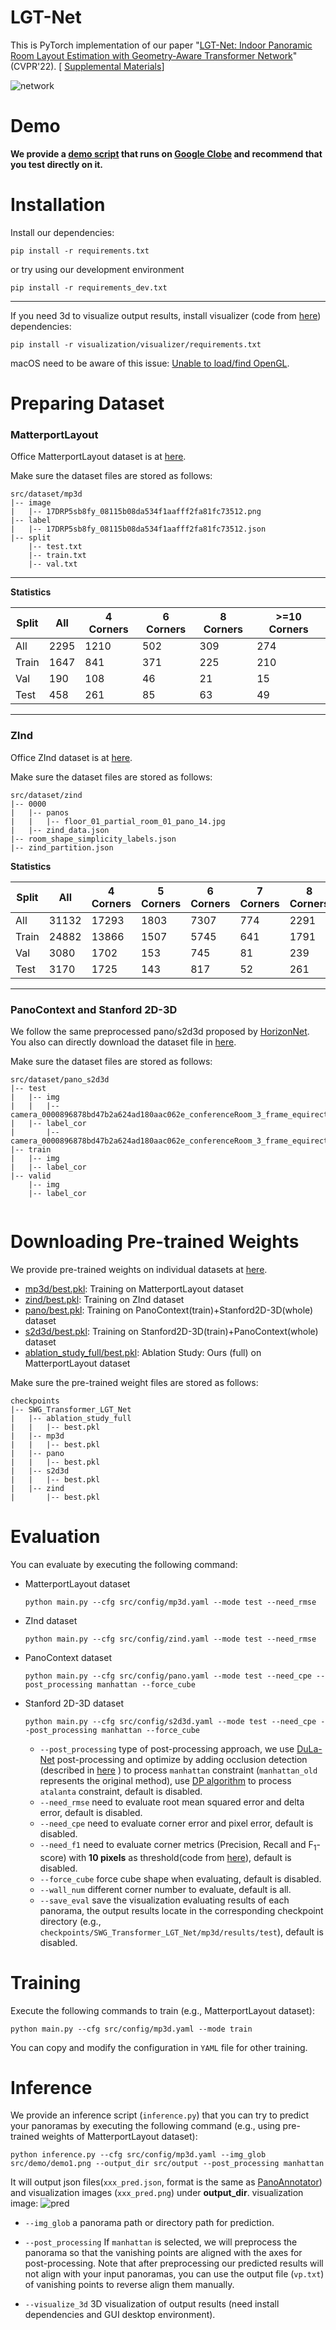 # LGT-Net
This is PyTorch implementation of our paper "[LGT-Net: Indoor Panoramic Room Layout Estimation with Geometry-Aware Transformer Network](https://arxiv.org/abs/2203.01824)"(CVPR'22). [ [Supplemental Materials](http://file.linkstack.net/other/lgt-net/LGT-Net_supplemental_materials.pdf)]

![network](src/fig/network.png)
# Demo
**We provide a [demo script](https://colab.research.google.com/drive/1mvwXVXGlrkApdMW6_8_prFBHjxwTReA6?usp=sharing) that runs on [Google Clobe](https://colab.research.google.com/) and recommend that you test directly on it.**



# Installation
Install our dependencies:
```shell
pip install -r requirements.txt
```
or try using our development environment
```shell
pip install -r requirements_dev.txt
```
---

If you need 3d to visualize output results, install visualizer (code from [here](https://github.com/fuenwang/360LayoutVisualizer)) dependencies:
```shell
pip install -r visualization/visualizer/requirements.txt
```
macOS need to be aware of this issue:
[Unable to load/find OpenGL](https://github.com/PixarAnimationStudios/USD/issues/1372#issuecomment-716925973).


# Preparing Dataset
### MatterportLayout
Office MatterportLayout dataset is at [here](https://github.com/ericsujw/Matterport3DLayoutAnnotation).

Make sure the dataset files are stored as follows:
```
src/dataset/mp3d
|-- image
|   |-- 17DRP5sb8fy_08115b08da534f1aafff2fa81fc73512.png
|-- label
|   |-- 17DRP5sb8fy_08115b08da534f1aafff2fa81fc73512.json
|-- split
    |-- test.txt
    |-- train.txt
    |-- val.txt

```

---

**Statistics**

|  Split| All |4 Corners |6 Corners |8 Corners |>=10 Corners |
|--|--|--|--|--|--|
| All | 2295  | 1210 | 502 | 309 | 274|
|Train   |1647  | 841 | 371 | 225 | 210 |
|Val   |190   | 108 | 46 | 21 | 15 |
|Test    |458   | 261 | 85 | 63 | 49 |

---

### ZInd
Office ZInd dataset is at [here](https://github.com/zillow/zind).

Make sure the dataset files are stored as follows:
```
src/dataset/zind
|-- 0000
|   |-- panos
|   |   |-- floor_01_partial_room_01_pano_14.jpg
|   |-- zind_data.json
|-- room_shape_simplicity_labels.json
|-- zind_partition.json
```

**Statistics**

|  Split| All |4 Corners |5 Corners |6 Corners |7 Corners |8 Corners|9 Corners |>=10 Corners |Manhattan |No-Manhattan(%) |
|--|--|--|--|--|--|--|--|--|--|--|
|All| 31132 | 17293 |1803 | 7307 | 774 | 2291 | 238 | 1426 |26664 | 4468(14.35%)|
|Train   | 24882 | 13866 |1507 | 5745 | 641 | 1791 | 196 | 1136 |21228 | 3654(14.69%)|
|Val    |  3080 | 1702 | 153  |  745 | 81  |  239 | 22  | 138  |2647 | 433(14.06%)|
|Test    |  3170 | 1725 | 143  |  817 | 52  |  261 | 20  | 152  |2789  | 381(12.02%)|

---

### PanoContext and Stanford 2D-3D
We follow the same preprocessed pano/s2d3d  proposed by [HorizonNet](https://github.com/sunset1995/HorizonNet#dataset).
You also can directly download the dataset file in [here](https://drive.google.com/file/d/164DnSxz6ap8GcytRAPfJlIMvNPaikZEc/view?usp=sharing).

Make sure the dataset files are stored as follows:
```
src/dataset/pano_s2d3d
|-- test
|   |-- img
|   |   |-- camera_0000896878bd47b2a624ad180aac062e_conferenceRoom_3_frame_equirectangular_domain_.png
|   |-- label_cor
|       |-- camera_0000896878bd47b2a624ad180aac062e_conferenceRoom_3_frame_equirectangular_domain_.txt
|-- train
|   |-- img
|   |-- label_cor
|-- valid
    |-- img
    |-- label_cor
     
```
# Downloading Pre-trained Weights
We provide pre-trained weights on individual datasets at [here](https://drive.google.com/drive/folders/1bOZyXeuNnwFEC9nw7EgJUwMiI685obdT?usp=sharing).

- [mp3d/best.pkl](https://drive.google.com/file/d/1o97oAmd-yEP5bQrM0eAWFPLq27FjUDbh/view?usp=sharing): Training on MatterportLayout dataset
- [zind/best.pkl](https://drive.google.com/file/d/1PzBj-dfDfH_vevgSkRe5kczW0GVl_43I/view?usp=sharing): Training on ZInd dataset
- [pano/best.pkl](https://drive.google.com/file/d/1JoeqcPbm_XBPOi6O9GjjWi3_rtyPZS8m/view?usp=sharing): Training on PanoContext(train)+Stanford2D-3D(whole) dataset
- [s2d3d/best.pkl](https://drive.google.com/file/d/1PfJzcxzUsbwwMal7yTkBClIFgn8IdEzI/view?usp=sharing): Training on Stanford2D-3D(train)+PanoContext(whole) dataset
- [ablation_study_full/best.pkl](https://drive.google.com/file/d/1U16TxUkvZlRwJNaJnq9nAUap-BhCVIha/view?usp=sharing): Ablation Study: Ours (full) on MatterportLayout dataset

Make sure the pre-trained weight files are stored as follows:
```
checkpoints
|-- SWG_Transformer_LGT_Net
|   |-- ablation_study_full
|   |   |-- best.pkl
|   |-- mp3d
|   |   |-- best.pkl
|   |-- pano
|   |   |-- best.pkl
|   |-- s2d3d
|   |   |-- best.pkl
|   |-- zind
|       |-- best.pkl
```
# Evaluation
You can evaluate by executing the following command:

- MatterportLayout dataset
    ```shell
    python main.py --cfg src/config/mp3d.yaml --mode test --need_rmse
    ```
- ZInd dataset
    ```shell
    python main.py --cfg src/config/zind.yaml --mode test --need_rmse
    ```
- PanoContext dataset
  ```shell
  python main.py --cfg src/config/pano.yaml --mode test --need_cpe --post_processing manhattan --force_cube
- Stanford 2D-3D dataset
    ```shell
    python main.py --cfg src/config/s2d3d.yaml --mode test --need_cpe --post_processing manhattan --force_cube
    ```
    - `--post_processing` type of post-processing approach, 
      we use [DuLa-Net](https://github.com/SunDaDenny/DuLa-Net) post-processing and optimize by adding occlusion detection (described in [here](Post-Porcessing.md) ) to process `manhattan` constraint (`manhattan_old` represents the original method),
      use [DP algorithm](https://en.wikipedia.org/wiki/Ramer%E2%80%93Douglas%E2%80%93Peucker_algorithm)  to process `atalanta` constraint, default is disabled.
    - `--need_rmse` need to evaluate root mean squared error and delta error, default is disabled.
    - `--need_cpe` need to evaluate corner error and pixel error, default is disabled.
    - `--need_f1` need to evaluate corner metrics (Precision, Recall and F$_1$-score) 
      with **10 pixels** as threshold(code from [here](https://github.com/bertjiazheng/indoor-layout-evaluation)), default is disabled.
    - `--force_cube` force cube shape when evaluating, default is disabled.
    - `--wall_num` different corner number to evaluate, default is all.
    - `--save_eval` save the visualization evaluating results of each panorama, 
      the output results locate in the corresponding checkpoint directory 
      (e.g., `checkpoints/SWG_Transformer_LGT_Net/mp3d/results/test`), default is disabled.

# Training
Execute the following commands to train  (e.g., MatterportLayout dataset):
```shell
python main.py --cfg src/config/mp3d.yaml --mode train
```
You can copy and modify the configuration in `YAML` file for other training.

# Inference
We provide an inference script (`inference.py`) that you can
try to predict your panoramas by executing the following command (e.g., using pre-trained weights of MatterportLayout dataset):
```shell
python inference.py --cfg src/config/mp3d.yaml --img_glob src/demo/demo1.png --output_dir src/output --post_processing manhattan
```
It will output json files(`xxx_pred.json`, format is the same as [PanoAnnotator](https://github.com/SunDaDenny/PanoAnnotator)) and visualization images (`xxx_pred.png`) under **output_dir**.
visualization image:
![pred](src/fig/demo1_pred.png)

- `--img_glob` a panorama path or directory path for prediction.

- `--post_processing` If `manhattan` is selected,
we will preprocess the panorama so that the vanishing points are
aligned with the axes for post-processing. Note that after preprocessing 
our predicted results will not align with your input panoramas, 
you can use the output file (`vp.txt`) of vanishing points to reverse align them manually.

- `--visualize_3d` 3D visualization of output results (need install dependencies and GUI desktop environment).
